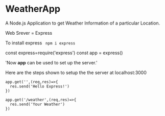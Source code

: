 # WeatherApp
A Node.js Application to get Weather Information of a particular Location.

Web Srever = Express

To install express 
``` npm i express```

const express=require('express')
const app = express()

'Now <b>app</b> can be used to set up the server.'

Here are the steps shown to setup the the server at localhost:3000
```
app.get('',(req,res)=>{
  res.send('Hello Express!')
})
```
```
app.get('/weather',(req,res)=>{
  res.send('Your Weather')
})
```




